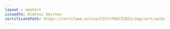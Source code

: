 ```yaml
--- 
layout : newCert 
issuedTo: Aleksei Smirnov 
certificatePath: https://certifyme.online/CSIT/FRUCT2021/img/cert/author/AlekseiSmirnov_4bdbe.png
--- 
```

